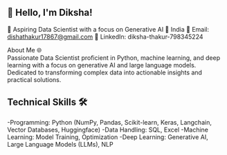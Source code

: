 ## **👋 Hello, I'm Diksha!**
🚀 Aspiring Data Scientist with a focus on Generative AI
📍 India
📧 Email: dishathakur17867@gmail.com
🔗 LinkedIn: diksha-thakur-798345224

About Me 🌐<br>
Passionate Data Scientist proficient in Python, machine learning, and deep learning with a focus on generative AI and large language models. Dedicated to transforming complex data into actionable insights and practical solutions.


## Technical Skills 🛠️
  -Programming: Python (NumPy, Pandas, Scikit-learn, Keras, Langchain, Vector Databases, Huggingface)
  -Data Handling: SQL, Excel
  -Machine Learning: Model Training, Optimization
  -Deep Learning: Generative AI, Large Language Models (LLMs), NLP
